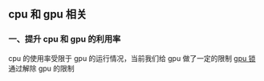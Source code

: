 ## cpu 和 gpu 相关
### 一、提升 cpu 和 gpu 的利用率
cpu 的使用率受限于 gpu 的运行情况，当前我们给 gpu 做了一定的限制 [gpu 锁](slurm%20utilization%20question.md#gpu%20锁)
通过解除 gpu 的限制